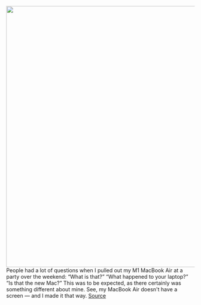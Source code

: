 <img src='https://cdn.vox-cdn.com/thumbor/8INK_f1b7_MOxwJDKJnEdyjrkUo=/0x0:3000x2000/1200x675/filters:focal(1269x863:1749x1343)/cdn.vox-cdn.com/uploads/chorus_image/image/70674774/VRG_ILLO_5107_MacBookAir_Decapitation.0.jpg' width='700px' /><br/>
People had a lot of questions when I pulled out my M1 MacBook Air at a party over the weekend: “What is that?” “What happened to your laptop?” “Is that the new Mac?” This was to be expected, as there certainly was something different about mine. See, my MacBook Air doesn't have a screen — and I made it that way.
<a href='https://www.theverge.com/22965732/macbook-decapitation-slabtop-mod-mac-studio-event-rumor-keyboard-computer-diy'> Source <a/>